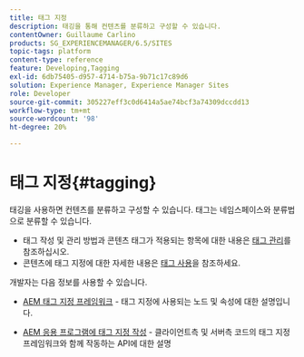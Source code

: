 ```yaml
---
title: 태그 지정
description: 태깅을 통해 컨텐츠를 분류하고 구성할 수 있습니다.
contentOwner: Guillaume Carlino
products: SG_EXPERIENCEMANAGER/6.5/SITES
topic-tags: platform
content-type: reference
feature: Developing,Tagging
exl-id: 6db75405-d957-4714-b75a-9b71c17c89d6
solution: Experience Manager, Experience Manager Sites
role: Developer
source-git-commit: 305227eff3c0d6414a5ae74bcf3a74309dccdd13
workflow-type: tm+mt
source-wordcount: '98'
ht-degree: 20%

---
```


# 태그 지정{#tagging}

태깅을 사용하면 컨텐츠를 분류하고 구성할 수 있습니다. 태그는 네임스페이스와 분류법으로 분류할 수 있습니다.

* 태그 작성 및 관리 방법과 콘텐츠 태그가 적용되는 항목에 대한 내용은 [태그 관리](/help/sites-administering/tags.md)를 참조하십시오.
* 콘텐츠에 태그 지정에 대한 자세한 내용은 [태그 사용](/help/sites-authoring/tags.md)을 참조하세요.

개발자는 다음 정보를 사용할 수 있습니다.

* [AEM 태그 지정 프레임워크](/help/sites-developing/framework.md) - 태그 지정에 사용되는 노드 및 속성에 대한 설명입니다.

* [AEM 응용 프로그램에 태그 지정 작성](/help/sites-developing/building.md) - 클라이언트측 및 서버측 코드의 태그 지정 프레임워크와 함께 작동하는 API에 대한 설명
